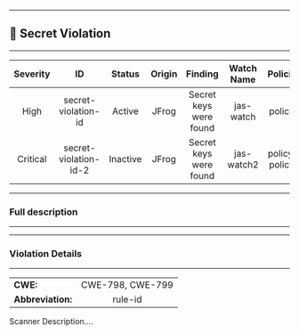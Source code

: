 

---
## 🤫 Secret Violation

---
| Severity                | ID                  | Status                  | Origin                  | Finding                  | Watch Name                  | Policies                  |
| :---------------------: | :-----------------------------------: | :-----------------------------------: | :-----------------------------------: | :-----------------------------------: | :-----------------------------------: | :-----------------------------------: |
| High | secret-violation-id | Active | JFrog | Secret keys were found | jas-watch | policy1 |
| Critical | secret-violation-id-2 | Inactive | JFrog | Secret keys were found | jas-watch2 | policy1, policy2 |


---
### Full description

---



---
### Violation Details

---
|                 |                   |
| --------------------- | :-----------------------------------: |
| **CWE:** | CWE-798, CWE-799 |
| **Abbreviation:** | rule-id |

Scanner Description....

